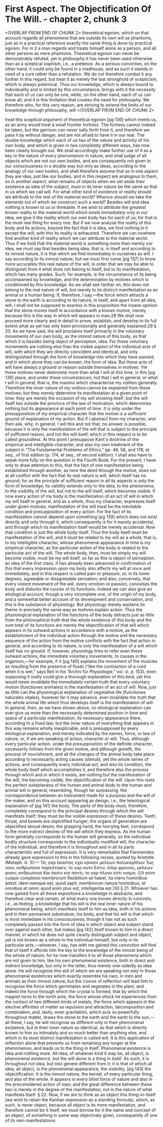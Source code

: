 # First Aspect. The Objectification Of The Will. - chapter 2, chunk 3

<OVERLAP FROM END OF CHUNK 2>
theoretical egoism, which on that account regards all phenomena that are outside its own will as phantoms, just as in a practical reference exactly the same thing is done by practical egoism. For in it a man regards and treats himself alone as a person, and all other persons as mere phantoms. Theoretical egoism can never be demonstrably refuted, yet in philosophy it has never been used otherwise than as a sceptical sophism, i.e., a pretence. As a serious conviction, on the other hand, it could only be found in a madhouse, and as such it stands in need of a cure rather than a refutation. We do not therefore combat it any further in this regard, but treat it as merely the last stronghold of scepticism, which is always polemical. Thus our knowledge, which is always bound to individuality and is limited by this circumstance, brings with it the necessity that each of us can only be one, while, on the other hand, each of us can know all; and it is this limitation that creates the need for philosophy. We therefore who, for this very reason, are striving to extend the limits of our knowledge through philosophy, will
</OVERLAP FROM END OF CHUNK 2>

treat this sceptical argument of theoretical egoism [pg 136] which meets us, as an army would treat a small frontier fortress. The fortress cannot indeed be taken, but the garrison can never sally forth from it, and therefore we pass it by without danger, and are not afraid to have it in our rear. The double knowledge which each of us has of the nature and activity of his own body, and which is given in two completely different ways, has now been clearly brought out. We shall accordingly make further use of it as a key to the nature of every phenomenon in nature, and shall judge of all objects which are not our own bodies, and are consequently not given to our consciousness in a double way but only as ideas, according to the analogy of our own bodies, and shall therefore assume that as in one aspect they are idea, just like our bodies, and in this respect are analogous to them, so in another aspect, what remains of objects when we set aside their existence as idea of the subject, must in its inner nature be the same as that in us which we call will. For what other kind of existence or reality should we attribute to the rest of the material world? Whence should we take the elements out of which we construct such a world? Besides will and idea nothing is known to us or thinkable. If we wish to attribute the greatest known reality to the material world which exists immediately only in our idea, we give it the reality which our own body has for each of us; for that is the most real thing for every one. But if we now analyse the reality of this body and its actions, beyond the fact that it is idea, we find nothing in it except the will; with this its reality is exhausted. Therefore we can nowhere find another kind of reality which we can attribute to the material world. Thus if we hold that the material world is something more than merely our idea, we must say that besides being idea, that is, in itself and according to its inmost nature, it is that which we find immediately in ourselves as will. I say according to its inmost nature; but we must first come [pg 137] to know more accurately this real nature of the will, in order that we may be able to distinguish from it what does not belong to itself, but to its manifestation, which has many grades. Such, for example, is the circumstance of its being accompanied by knowledge, and the determination by motives which is conditioned by this knowledge. As we shall see farther on, this does not belong to the real nature of will, but merely to its distinct manifestation as an animal or a human being. If, therefore, I say,—the force which attracts a stone to the earth is according to its nature, in itself, and apart from all idea, will, I shall not be supposed to express in this proposition the insane opinion that the stone moves itself in accordance with a known motive, merely because this is the way in which will appears in man.28 We shall now proceed more clearly and in detail to prove, establish, and develop to its full extent what as yet has only been provisionally and generally explained.29 § 20. As we have said, the will proclaims itself primarily in the voluntary movements of our own body, as the inmost nature of this body, as that which it is besides being object of perception, idea. For these voluntary movements are nothing else than the visible aspect of the individual acts of will, with which they are directly coincident and identical, and only distinguished through the form of knowledge into which they have passed, and in which alone they can be known, the form of idea. But these acts of will have always a ground or reason outside themselves in motives. Yet these motives never determine more than what I will at this time, in this [pg 138] place, and under these circumstances, not that I will in general, or what I will in general, that is, the maxims which characterise my volition generally. Therefore the inner nature of my volition cannot be explained from these motives; but they merely determine its manifestation at a given point of time: they are merely the occasion of my will showing itself; but the will itself lies outside the province of the law of motivation, which determines nothing but its appearance at each point of time. It is only under the presupposition of my empirical character that the motive is a sufficient ground of explanation of my action. But if I abstract from my character, and then ask, why, in general, I will this and not that, no answer is possible, because it is only the manifestation of the will that is subject to the principle of sufficient reason, and not the will itself, which in this respect is to be called groundless. At this point I presuppose Kant's doctrine of the empirical and intelligible character, and also my own treatment of the subject in “The Fundamental Problems of Ethics,” pp. 48, 58, and 178, et seq., of first edition (p. 174, et seq., of second edition). I shall also have to speak more fully on the question in the Fourth Book. For the present, I have only to draw attention to this, that the fact of one manifestation being established through another, as here the deed through the motive, does not at all conflict with the fact that its real nature is will, which itself has no ground; for as the principle of sufficient reason in all its aspects is only the form of knowledge, its validity extends only to the idea, to the phenomena, to the visibility of the will, but not to the will itself, which becomes visible. If now every action of my body is the manifestation of an act of will in which my will itself in general, and as a whole, thus my character, expresses itself under given motives, manifestation of the will must be the inevitable condition and presupposition of every action. For the fact of its manifestation cannot depend upon something [pg 139] which does not exist directly and only through it, which consequently is for it merely accidental, and through which its manifestation itself would be merely accidental. Now that condition is just the whole body itself. Thus the body itself must be manifestation of the will, and it must be related to my will as a whole, that is, to my intelligible character, whose phenomenal appearance in time is my empirical character, as the particular action of the body is related to the particular act of the will. The whole body, then, must be simply my will become visible, must be my will itself, so far as this is object of perception, an idea of the first class. It has already been advanced in confirmation of this that every impression upon my body also affects my will at once and immediately, and in this respect is called pain or pleasure, or, in its lower degrees, agreeable or disagreeable sensation; and also, conversely, that every violent movement of the will, every emotion or passion, convulses the body and disturbs the course of its functions. Indeed we can also give an etiological account, though a very incomplete one, of the origin of my body, and a somewhat better account of its development and conservation, and this is the substance of physiology. But physiology merely explains its theme in precisely the same way as motives explain action. Thus the physiological explanation of the functions of the body detracts just as little from the philosophical truth that the whole existence of this body and the sum total of its functions are merely the objectification of that will which appears in its outward actions in accordance with a motive, as the establishment of the individual action through the motive and the necessary sequence of the action from the motive conflicts with the fact that action in general, and according to its nature, is only the manifestation of a will which itself has no ground. If, however, physiology tries to refer even these outward actions, the immediate voluntary movements, to causes in the organism,—for example, if it [pg 140] explains the movement of the muscles as resulting from the presence of fluids (“like the contraction of a cord when it is wet,” says Reil in his “Archiv für Physiologie,” vol. vi. p. 153), even supposing it really could give a thorough explanation of this kind, yet this would never invalidate the immediately certain truth that every voluntary motion (functiones animales) is the manifestation of an act of will. Now, just as little can the physiological explanation of vegetative life (functiones naturales vitales), however far it may advance, ever invalidate the truth that the whole animal life which thus develops itself is the manifestation of will. In general, then, as we have shown above, no etiological explanation can ever give us more than the necessarily determined position in time and space of a particular manifestation, its necessary appearance there, according to a fixed law; but the inner nature of everything that appears in this way remains wholly inexplicable, and is presupposed by every etiological explanation, and merely indicated by the names, force, or law of nature, or, if we are speaking of action, character or will. Thus, although every particular action, under the presupposition of the definite character, necessarily follows from the given motive, and although growth, the process of nourishment, and all the changes of the animal body take place according to necessarily acting causes (stimuli), yet the whole series of actions, and consequently every individual act, and also its condition, the whole body itself which accomplishes it, and therefore also the process through which and in which it exists, are nothing but the manifestation of the will, the becoming visible, the objectification of the will. Upon this rests the perfect suitableness of the human and animal body to the human and animal will in general, resembling, though far surpassing, the correspondence between an instrument made for a purpose and the will of the maker, and on this account appearing as design, i.e., the teleological explanation of [pg 141] the body. The parts of the body must, therefore, completely correspond to the principal desires through which the will manifests itself; they must be the visible expression of these desires. Teeth, throat, and bowels are objectified hunger; the organs of generation are objectified sexual desire; the grasping hand, the hurrying feet, correspond to the more indirect desires of the will which they express. As the human form generally corresponds to the human will generally, so the individual bodily structure corresponds to the individually modified will, the character of the individual, and therefore it is throughout and in all its parts characteristic and full of expression. It is very remarkable that Parmenides already gave expression to this in the following verses, quoted by Aristotle (Metaph. iii. 5):— Ὁς γαρ ἑκαστος εχει κρασιν μελεων πολυκαμπτων Τως νοος ανθρωποισι παρεστηκεν; το γαρ αυτο Εστιν, ὁπερ φρονεει, μελεων φυσις ανθρωποισι Και πασιν και παντι; το γαρ πλεον εστι νοημα. (Ut enim cuique complexio membrorum flexibilium se habet, ita mens hominibus adest: idem namque est, quod sapit, membrorum natura hominibus, et omnibus et omni: quod enim plus est, intelligentia est.)30 § 21. Whoever has now gained from all these expositions a knowledge in abstracto, and therefore clear and certain, of what every one knows directly in concreto, i.e., as feeling, a knowledge that his will is the real inner nature of his phenomenal being, which manifests itself to him as idea, both in his actions and in their permanent substratum, his body, and that his will is that which is most immediate in his consciousness, though it has not as such completely passed into the form of idea in which object and subject stand over against each other, but makes [pg 142] itself known to him in a direct manner, in which he does not quite clearly distinguish subject and object, yet is not known as a whole to the individual himself, but only in its particular acts,—whoever, I say, has with me gained this conviction will find that of itself it affords him the key to the knowledge of the inmost being of the whole of nature; for he now transfers it to all those phenomena which are not given to him, like his own phenomenal existence, both in direct and indirect knowledge, but only in the latter, thus merely one-sidedly as idea alone. He will recognise this will of which we are speaking not only in those phenomenal existences which exactly resemble his own, in men and animals as their inmost nature, but the course of reflection will lead him to recognise the force which germinates and vegetates in the plant, and indeed the force through which the crystal is formed, that by which the magnet turns to the north pole, the force whose shock he experiences from the contact of two different kinds of metals, the force which appears in the elective affinities of matter as repulsion and attraction, decomposition and combination, and, lastly, even gravitation, which acts so powerfully throughout matter, draws the stone to the earth and the earth to the sun,—all these, I say, he will recognise as different only in their phenomenal existence, but in their inner nature as identical, as that which is directly known to him so intimately and so much better than anything else, and which in its most distinct manifestation is called will. It is this application of reflection alone that prevents us from remaining any longer at the phenomenon, and leads us to the thing in itself. Phenomenal existence is idea and nothing more. All idea, of whatever kind it may be, all object, is phenomenal existence, but the will alone is a thing in itself. As such, it is throughout not idea, but toto genere different from it; it is that of which all idea, all object, is the phenomenal appearance, the visibility, [pg 143] the objectification. It is the inmost nature, the kernel, of every particular thing, and also of the whole. It appears in every blind force of nature and also in the preconsidered action of man; and the great difference between these two is merely in the degree of the manifestation, not in the nature of what manifests itself. § 22. Now, if we are to think as an object this thing-in-itself (we wish to retain the Kantian expression as a standing formula), which, as such, is never object, because all object is its mere manifestation, and therefore cannot be it itself, we must borrow for it the name and concept of an object, of something in some way objectively given, consequently of one of its own manifestations.